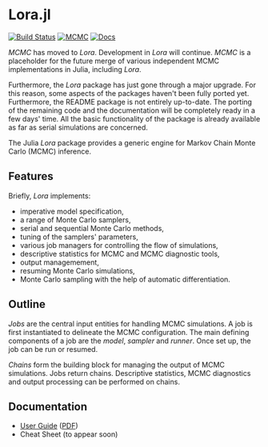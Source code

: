 Lora.jl
==============================

[![Build Status](https://travis-ci.org/JuliaStats/Lora.jl.png)](https://travis-ci.org/JuliaStats/Lora.jl)
[![MCMC](http://pkg.julialang.org/badges/Lora_release.svg)](http://pkg.julialang.org/?pkg=Lora&ver=release)
[![Docs](https://readthedocs.org/projects/lorajl/badge/?version=latest)](http://lorajl.readthedocs.org/en/latest/)

*MCMC* has moved to *Lora*. Development in *Lora* will continue. *MCMC* is a placeholder for the future merge of
various independent MCMC implementations in Julia, including *Lora*.

Furthermore, the *Lora* package has just gone through a major upgrade. For this reason, some aspects of the packages
haven't been fully ported yet. Furthermore, the README package is not entirely up-to-date. The porting of the remaining
code and the documentation will be completely ready in a few days' time. All the basic functionality of the package is
already available as far as serial simulations are concerned.

The Julia *Lora* package provides a generic engine for Markov Chain Monte Carlo (MCMC) inference.


Features
------------------------------

Briefly, *Lora* implements:

* imperative model specification,
* a range of Monte Carlo samplers,
* serial and sequential Monte Carlo methods,
* tuning of the samplers' parameters,
* various job managers for controlling the flow of simulations,
* descriptive statistics for MCMC and MCMC diagnostic tools,
* output managemement,
* resuming Monte Carlo simulations,
* Monte Carlo sampling with the help of automatic differentiation.


Outline
------------------------------

*Jobs* are the central input entities for handling MCMC simulations. A job is first instantiated to delineate the MCMC
configuration. The main defining components of a job are the *model*, *sampler* and *runner*. Once set up, the job can
be run or resumed.

*Chains* form the building block for managing the output of MCMC simulations. Jobs return chains. Descriptive
statistics, MCMC diagnostics and output processing can be performed on chains.


Documentation
------------------------------

* [User Guide](http://mcmcjl.readthedocs.org/en/latest/) ([PDF](https://readthedocs.org/projects/mcmcjl/downloads/pdf/latest/))
* Cheat Sheet (to appear soon)
